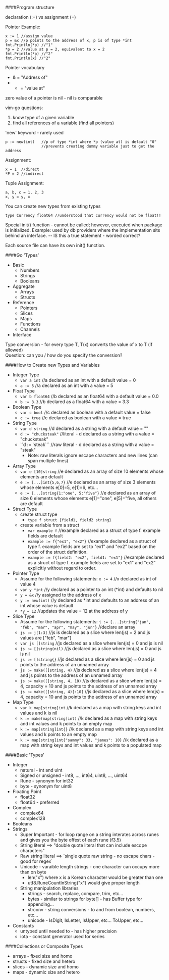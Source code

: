 ####Program structure

declaration (:=) vs assignment (=)

Pointer Example:
```
x := 1 //assign value
p = &x //p points to the address of x, p is of type *int
fmt.Println(*p) //"1"
*p = 2 //value at p = 2, equivalent to x = 2
fmt.Println(*p) //"2"
fmt.Println(x) //"2"
```
Pointer vocabulary

* & = "Address of"
* * = "value at"

zero value of a pointer is nil - nil is comparable

vim-go questions:

1. know type of a given variable
2. find all references of a variable (find all pointers)

'new' keyword - rarely used  
```
p := new(int)   //p of type *int where *p (value at) is default "0"
                //prevents creating dummy variable just to get the address
```
Assignment:
```
x = 1  //direct
*P = 2 //indirect
```
Tuple Assignment:
```
a, b, c = 1, 2, 3
x, y = y, x
```
You can create new types from existing types
```
type Currency float64 //understood that currency would not be float!!
```

Special init() function - cannot be called; however, executed when package is initialized. Example: used by db providers where the implementation sits behind an interface. -- IS this a true statement - worded correct?

Each source file can have its own init() function.

####Go 'Types'
* Basic
  * Numbers
  * Strings
  * Booleans
* Aggregate
  * Arrays
  * Structs
* Reference
  * Pointers
  * Slices
  * Maps
  * Functions
  * Channels
* Interface

Type conversion - for every type T, T(x) converts the value of x to T (if allowed)  
Question: can you / how do you specify the conversion?

####How to Create new Types and Variables

* Integer Type
  * `var a int` //a declared as an int with a default value = 0 
  * `a := 5` //a declared as an int with a value = 5
* Float Type
  * `var b float64` //b declared as an float64 with a default value = 0.0
  * `b := 3.3` //b declared as a float64 with a value = 3.3
* Boolean Type
  * `var c bool` //c declared as boolean with a default value = false
  * `c := true` //c declared as boolean with a value = true
* String Type
  * `var d string` //d declared as a string with a default value = ""
  * `d := "chucksteak"` //literal - d declared as a string with a value = "chucksteak"
  * ``d := `steak``` //raw literal - d declared as a string with a value = "steak"
    * Note: raw literals ignore escape characters and new lines (can span multiple lines)
* Array Type
  * `var e [10]string` //e declared as an array of size 10 elements whose elements are default
  * `e := [...]int{5,6,7}` //e declared as an array of size 3 elements whose elements e[0]=5, e[1]=6, etc...
  * `e := [...]string{1:"one", 5:"five"}` //e declared as an array of size 6 elements whose elements e[1]="one", e[5]="five, all others are default
* Struct Type
  * create struct type 
    * `type f struct {field1, field2 string}`
  * create variable from a struct
    * `var example f` //example declared as a struct of type f. example fields are default
    * `example := f{"ex1", "ex2"}` //example declared as a struct of type f. example fields are set to "ex1" and "ex2" based on the order of the struct definition.
    * `example := f{field2: "ex2", field1: "ex1"}` //example declared as a struct of type f. example fields are set to "ex1" and "ex2" explicitly without regard to order.
* Pointer Type
  * Assume for the following statements: `x := 4` //x declared as int of value 4
  * `var y *int` //y declared as a pointer to an int (*int) and defaults to nil
  * `y = &x` //y assigned to the address of x
  * `y := new(int)` //y declared as *int and defaults to an address of an int whose value is default
  * `*y = 12` //updates the value = 12 at the address of y
* Slice Type
  * Assume for the following statements: `j := [...]string{"jan", "feb", "mar", "apr", "may", "jun"}` //declare an array
  * `js := j[1:3]` //js is declared as a slice where len(js) = 2 and js values are ["feb", "mar"] 
  * `var js []string` //js declared as a slice where len(js) = 0 and js is nil
  * `js := []string(nil)` //js declared as a slice where len(js) = 0 and js is nil
  * `js := []string{}` //js declared as a slice where len(js) = 0 and js points to the address of an unnamed array
  * `js := make([]string, 4)` //js declared as a slice where len(js) = 4 and js points to the address of an unnamed array
  * `js := make([]string, 4, 10)` //js declared as a slice where len(js) = 4, capacity = 10 and js points to the address of an unnamed array
  * `js := make([]string, 4)[:10]` //js declared as a slice where len(js) = 4, capacity = 10 and js points to the address of an unnamed array
* Map Type
  * `var k map[string]int` //k declared as a map with string keys and int values and k is nil
  * `k := make(map[string]int)` //k declared as a map with string keys and int values and k points to an empty map
  * `k := map[string]int{}` //k declared as a map with string keys and int values and k points to an empty map
  * `k := map[string]int{"sammy": 33, "james": 10}` //k declared as a map with string keys and int values and k points to a populated map 

####Basic 'Types'

* Integer 
  * natural - int and uint
  * Signed or unsigned - int8, ..., int64, uint8, ..., uint64
  * Rune - synonym for int32
  * byte - synonym for uint8
* Floating Point
  * float32
  * float64 - preferred
* Complex
  * complex64
  * complex128
* Booleans
* Strings
  * Super Important - for loop range on a string interates across runes and gives you the byte offest of each rune (f3.5) 
  * String literal ==> "double quote literal that can include escqpe characters"
  * Raw string literal ==> \`single quote raw string - no escape chars - good for regex\`
  * Unicode - varaible length strings - one character can occupy more than on byte
    * len("x") where x is a Korean character would be greater than one
    * utf8.RuneCountInString("x") would give proper length
  * String manipulation libraries
    * strings - search, replace, compare, trim, etc...
    * bytes - similar to strings for byte[] - has Buffer type for appending...
    * strconv - string conversions - to and from boolean, numbers, etc...
    * unicode - IsDigit, IsLetter, IsUpper, etc... ToUpper, etc...
* Constants
  * untyped until needed to - has higher precision
  * iota - constant generator used for series

####Collections or Composite Types
* arrays - fixed size and homo
* structs - fixed size and hetero
* slices - dynamic size and homo
* maps - dynamic size and hetero
